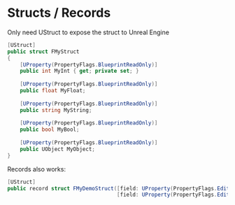 # Structs / Records

Only need UStruct to expose the struct to Unreal Engine

```csharp
[UStruct]
public struct FMyStruct
{
    [UProperty(PropertyFlags.BlueprintReadOnly)]
    public int MyInt { get; private set; }
    
    [UProperty(PropertyFlags.BlueprintReadOnly)]
    public float MyFloat;
    
    [UProperty(PropertyFlags.BlueprintReadOnly)]
    public string MyString;
    
    [UProperty(PropertyFlags.BlueprintReadOnly)]
    public bool MyBool;
    
    [UProperty(PropertyFlags.BlueprintReadOnly)]
    public UObject MyObject;
}
```

Records also works:

```csharp
[UStruct]
public record struct FMyDemoStruct([field: UProperty(PropertyFlags.EditAnywhere)] int MyInt, 
                                   [field: UProperty(PropertyFlags.EditAnywhere)] string MyString)
```


